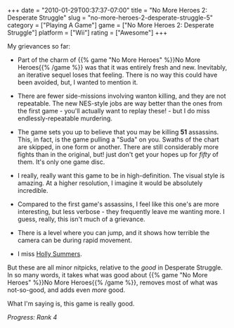 +++
date = "2010-01-29T00:37:37-07:00"
title = "No More Heroes 2: Desperate Struggle"
slug = "no-more-heroes-2-desperate-struggle-5"
category = ["Playing A Game"]
game = ["No More Heroes 2: Desperate Struggle"]
platform = ["Wii"]
rating = ["Awesome"]
+++

My grievances so far:

- Part of the charm of {{% game "No More Heroes" %}}No More Heroes{{% /game %}} was that it was entirely fresh and new.  Inevitably, an iterative sequel loses that feeling.  There is no way this could have been avoided, but, I wanted to mention it.

- There are fewer side-missions involving wanton killing, and they are not repeatable.  The new NES-style jobs are way better than the ones from the first game - you'll actually want to replay these! - but I do miss endlessly-repeatable murdering.

- The game sets you up to believe that you may be killing <b>51</b> assassins.  This, in fact, is the game pulling a "Suda" on you.  Swaths of the chart are skipped, in one form or another.  There are still considerably more fights than in the original, but! just don't get your hopes up for <i>fifty</i> of them.  It's only one game disc.

- I really, really want this game to be in high-definition.  The visual style is amazing.  At a higher resolution, I imagine it would be absolutely incredible.

- Compared to the first game's assassins, I feel like this one's are more interesting, but less verbose - they frequently leave me wanting more.  I guess, really, this isn't much of a grievance.

- There is a level where you can jump, and it shows how terrible the camera can be during rapid movement.

- I miss <a href="http://nomoreheroes.wikia.com/wiki/Holly_Summers">Holly Summers</a>.

But these are all minor nitpicks, relative to the <i>good</i> in Desperate Struggle.  In so many words, it takes what was good about {{% game "No More Heroes" %}}No More Heroes{{% /game %}}, removes most of what was not-so-good, and adds even <i>more</i> good.

What I'm saying is, this game is really good.

<i>Progress: Rank 4</i>